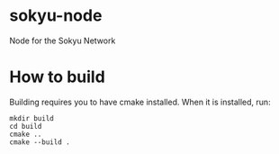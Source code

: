 # sokyu-node

Node for the Sokyu Network

# How to build

Building requires you to have cmake installed. When it is installed, run:

```
mkdir build
cd build
cmake ..
cmake --build .
```
